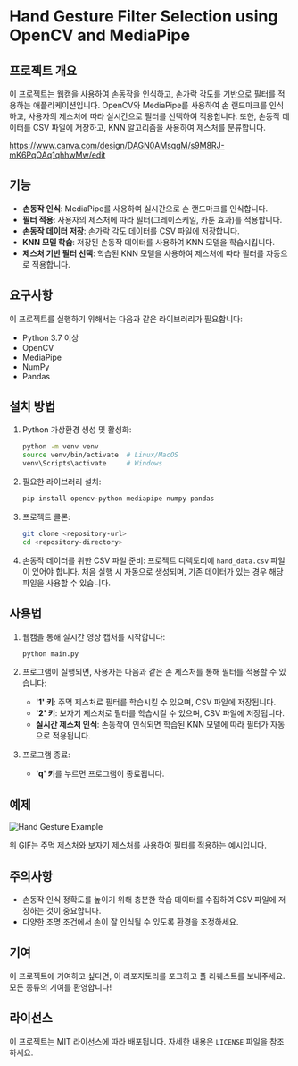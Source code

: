 # Hand Gesture Filter Selection using OpenCV and MediaPipe

## 프로젝트 개요
이 프로젝트는 웹캠을 사용하여 손동작을 인식하고, 손가락 각도를 기반으로 필터를 적용하는 애플리케이션입니다. OpenCV와 MediaPipe를 사용하여 손 랜드마크를 인식하고, 사용자의 제스처에 따라 실시간으로 필터를 선택하여 적용합니다. 또한, 손동작 데이터를 CSV 파일에 저장하고, KNN 알고리즘을 사용하여 제스처를 분류합니다.

https://www.canva.com/design/DAGN0AMsqgM/s9M8RJ-mK6PqOAq1qhhwMw/edit

## 기능
- **손동작 인식**: MediaPipe를 사용하여 실시간으로 손 랜드마크를 인식합니다.
- **필터 적용**: 사용자의 제스처에 따라 필터(그레이스케일, 카툰 효과)를 적용합니다.
- **손동작 데이터 저장**: 손가락 각도 데이터를 CSV 파일에 저장합니다.
- **KNN 모델 학습**: 저장된 손동작 데이터를 사용하여 KNN 모델을 학습시킵니다.
- **제스처 기반 필터 선택**: 학습된 KNN 모델을 사용하여 제스처에 따라 필터를 자동으로 적용합니다.

## 요구사항
이 프로젝트를 실행하기 위해서는 다음과 같은 라이브러리가 필요합니다:

- Python 3.7 이상
- OpenCV
- MediaPipe
- NumPy
- Pandas

## 설치 방법

1. Python 가상환경 생성 및 활성화:
    ```bash
    python -m venv venv
    source venv/bin/activate  # Linux/MacOS
    venv\Scripts\activate     # Windows
    ```

2. 필요한 라이브러리 설치:
    ```bash
    pip install opencv-python mediapipe numpy pandas
    ```

3. 프로젝트 클론:
    ```bash
    git clone <repository-url>
    cd <repository-directory>
    ```

4. 손동작 데이터를 위한 CSV 파일 준비:
    프로젝트 디렉토리에 `hand_data.csv` 파일이 있어야 합니다. 처음 실행 시 자동으로 생성되며, 기존 데이터가 있는 경우 해당 파일을 사용할 수 있습니다.

## 사용법

1. 웹캠을 통해 실시간 영상 캡처를 시작합니다:
    ```bash
    python main.py
    ```

2. 프로그램이 실행되면, 사용자는 다음과 같은 손 제스처를 통해 필터를 적용할 수 있습니다:
    - **'1' 키**: 주먹 제스처로 필터를 학습시킬 수 있으며, CSV 파일에 저장됩니다.
    - **'2' 키**: 보자기 제스처로 필터를 학습시킬 수 있으며, CSV 파일에 저장됩니다.
    - **실시간 제스처 인식**: 손동작이 인식되면 학습된 KNN 모델에 따라 필터가 자동으로 적용됩니다.

3. 프로그램 종료:
    - **'q' 키**를 누르면 프로그램이 종료됩니다.

## 예제

![Hand Gesture Example](example.gif)

위 GIF는 주먹 제스처와 보자기 제스처를 사용하여 필터를 적용하는 예시입니다.

## 주의사항
- 손동작 인식 정확도를 높이기 위해 충분한 학습 데이터를 수집하여 CSV 파일에 저장하는 것이 중요합니다.
- 다양한 조명 조건에서 손이 잘 인식될 수 있도록 환경을 조정하세요.

## 기여
이 프로젝트에 기여하고 싶다면, 이 리포지토리를 포크하고 풀 리퀘스트를 보내주세요. 모든 종류의 기여를 환영합니다!

## 라이선스
이 프로젝트는 MIT 라이선스에 따라 배포됩니다. 자세한 내용은 `LICENSE` 파일을 참조하세요.
